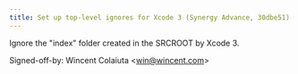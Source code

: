 ```yaml
---
title: Set up top-level ignores for Xcode 3 (Synergy Advance, 30dbe51)
---
```


Ignore the "index" folder created in the SRCROOT by Xcode 3.

Signed-off-by: Wincent Colaiuta &lt;win@wincent.com&gt;
